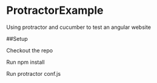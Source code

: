 # ProtractorExample
Using protractor and cucumber to test an angular website

##Setup

Checkout the repo

Run npm install

Run protractor conf.js
